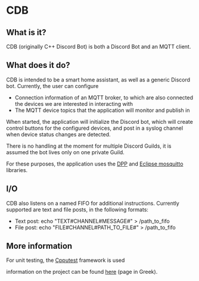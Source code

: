 # CDB

## What is it?
CDB (originally C++ Discord Bot) is both a Discord Bot and an MQTT client.

## What does it do?
CDB is intended to be a smart home assistant, as well as a generic Discord bot. Currently, the user can configure
  * Connection information of an MQTT broker, to which are also connected the devices we are interested in interacting with
  * The MQTT device topics that the application will monitor and publish in

When started, the application will initialize the Discord bot, which will create control buttons for the configured devices, and post in a syslog channel when device status changes are detected.

There is no handling at the moment for multiple Discord Guilds, it is assumed the bot lives only on one private Guild.

For these purposes, the application uses the [DPP](https://dpp.dev/) and [Eclipse mosquitto](https://mosquitto.org/) libraries.

## I/O
CDB also listens on a named FIFO for additional instructions. Currently supported are text and file posts, in the following formats:
  * Text post: echo "TEXT#CHANNEL#MESSAGE#" > /path_to_fifo
  * File post: echo "FILE#CHANNEL#PATH_TO_FILE#" > /path_to_fifo

## More information
For unit testing, the [Cpputest](https://cpputest.github.io/) framework is used

information on the project can be found [here](https://www.mantzouneas.gr/projects/cdb/) (page in Greek).
